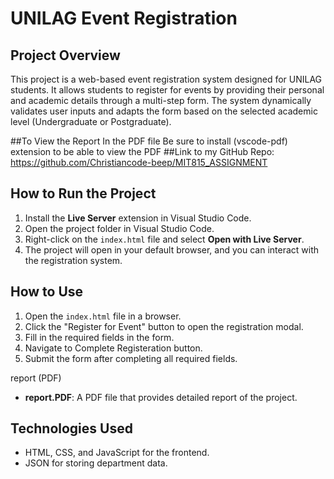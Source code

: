 # UNILAG Event Registration

## Project Overview
This project is a web-based event registration system designed for UNILAG students. It allows students to register for events by providing their personal and academic details through a multi-step form. The system dynamically validates user inputs and adapts the form based on the selected academic level (Undergraduate or Postgraduate).

##To View the Report In the PDF file Be sure to install (vscode-pdf) extension to be able to view the PDF
##Link to my GitHub Repo: https://github.com/Christiancode-beep/MIT815_ASSIGNMENT
## How to Run the Project
1. Install the **Live Server** extension in Visual Studio Code.
2. Open the project folder in Visual Studio Code.
3. Right-click on the `index.html` file and select **Open with Live Server**.
4. The project will open in your default browser, and you can interact with the registration system.

## How to Use
1. Open the `index.html` file in a browser.
2. Click the "Register for Event" button to open the registration modal.
3. Fill in the required fields in the form.
4. Navigate to Complete Registeration button.
5. Submit the form after completing all required fields.


report (PDF)
- **report.PDF**: A PDF file that provides detailed report of the project.

## Technologies Used
- HTML, CSS, and JavaScript for the frontend.
- JSON for storing department data.

